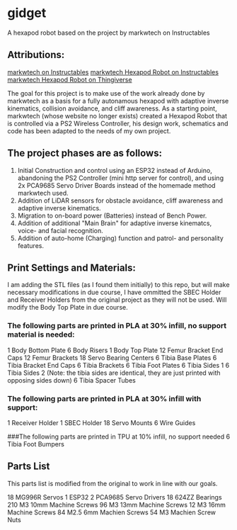 # gidget
A hexapod robot based on the project by markwtech on Instructables

## Attributions:
[markwtech on Instructables](https://www.instructables.com/member/markwtech/)
[markwtech Hexapod Robot on Instructables](https://www.instructables.com/Hexapod-Robot/)
[markwtech Hexapod Robot on Thingiverse](https://www.thingiverse.com/thing:3463845)

The goal for this project is to make use of the work already done by markwtech as a basis for a fully autonamous hexapod with adaptive inverse kinematics, collision avoidance, and cliff awareness. As a starting point, markwtech (whose website no longer exists) created a Hexapod Robot that is controlled via a PS2 Wireless Controller, his design work, schematics and code has been adapted to the needs of my own project.

## The project phases are as follows:

1. Initial Construction and control using an ESP32 instead of Arduino, abandoning the PS2 Controller (mini http server for control), and using 2x PCA9685 Servo Driver Boards instead of the homemade method markwtech used.
2. Addition of LiDAR sensors for obstacle avoidance, cliff awareness and adaptive inverse kinematics.
3. Migration to on-board power (Batteries) instead of Bench Power.
4. Addition of additional "Main Brain" for adaptive inverse kinematcs, voice- and facial recognition.
5. Addition of auto-home (Charging) function and patrol- and personality features.

## Print Settings and Materials:
I am adding the STL files (as I found them initially) to this repo, but will make necessary modifications in due course, I have ommitted the SBEC Holder and Receiver Holders from the original project as they will not be used. Will modify the Body Top Plate in due course.

### The following parts are printed in PLA at 30% infill, no support material is needed:
1 Body Bottom Plate
6 Body Risers
1 Body Top Plate
12 Femur Bracket End Caps
12 Femur Brackets
18 Servo Bearing Centers
6 Tibia Base Plates
6 Tibia Bracket End Caps
6 Tibia Brackets
6 Tibia Foot Plates
6 Tibia Sides 1
6 Tibia Sides 2 (Note: the tibia sides are identical, they are just printed with opposing sides down)
6 Tibia Spacer Tubes

### The following parts are printed in PLA at 30% infill with support:
1 Receiver Holder
1 SBEC Holder
18 Servo Mounts
6 Wire Guides

###The following parts are printed in TPU at 10% infill, no support needed
6 Tibia Foot Bumpers

## Parts List
This parts list is modified from the original to work in line with our goals.

18 MG996R Servos
1 ESP32
2 PCA9685 Servo Drivers
18 624ZZ Bearings
210 M3 10mm Machine Screws
96 M3 13mm Machine Screws
12 M3 16mm Machine Screws
84 M2.5 6mm Machien Screws
54 M3 Machien Screw Nuts

